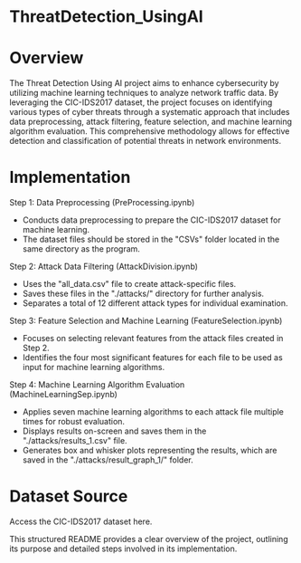 # ThreatDetection_UsingAI


# Overview

The Threat Detection Using AI project aims to enhance cybersecurity by utilizing machine learning techniques to analyze network traffic data. By leveraging the CIC-IDS2017 dataset, the project focuses on identifying various types of cyber threats through a systematic approach that includes data preprocessing, attack filtering, feature selection, and machine learning algorithm evaluation. This comprehensive methodology allows for effective detection and classification of potential threats in network environments.

# Implementation

Step 1: Data Preprocessing (PreProcessing.ipynb)
- Conducts data preprocessing to prepare the CIC-IDS2017 dataset for machine learning.
- The dataset files should be stored in the "CSVs" folder located in the same directory as the program.
  
Step 2: Attack Data Filtering (AttackDivision.ipynb)
- Uses the "all_data.csv" file to create attack-specific files.
- Saves these files in the "./attacks/" directory for further analysis.
- Separates a total of 12 different attack types for individual examination.
  
Step 3: Feature Selection and Machine Learning (FeatureSelection.ipynb)
- Focuses on selecting relevant features from the attack files created in Step 2.
- Identifies the four most significant features for each file to be used as input for machine learning algorithms.
  
Step 4: Machine Learning Algorithm Evaluation (MachineLearningSep.ipynb)
- Applies seven machine learning algorithms to each attack file multiple times for robust evaluation.
- Displays results on-screen and saves them in the "./attacks/results_1.csv" file.
- Generates box and whisker plots representing the results, which are saved in the "./attacks/result_graph_1/" folder.
  
# Dataset Source
Access the CIC-IDS2017 dataset here.

This structured README provides a clear overview of the project, outlining its purpose and detailed steps involved in its implementation.

